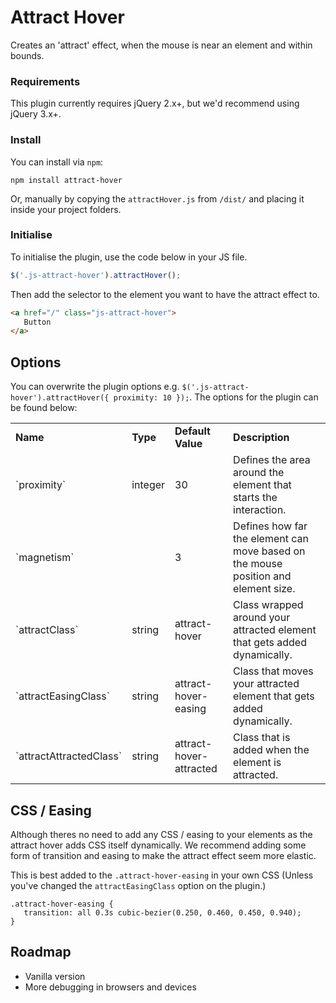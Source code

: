 # Attract Hover

Creates an 'attract' effect, when the mouse is near an element and within bounds.

### Requirements

This plugin currently requires jQuery 2.x+, but we'd recommend using jQuery 3.x+.

### Install

You can install via `npm`:

`npm install attract-hover`

Or, manually by copying the `attractHover.js` from `/dist/` and placing it inside your project folders.

### Initialise

To initialise the plugin, use the code below in your JS file.

```javascript
$('.js-attract-hover').attractHover();
```

Then add the selector to the element you want to have the attract effect to.

```html
<a href="/" class="js-attract-hover">
   Button
</a>
```

## Options

You can overwrite the plugin options e.g. `$('.js-attract-hover').attractHover({ proximity: 10 });`. The options for the plugin can be found below:

<table>
	<tr>
		<td><strong>Name</strong></td>
		<td><strong>Type</strong></td>
		<td><strong>Default Value</strong></td>
		<td><strong>Description</strong></td>
	</tr>
   <tr>
		<td>`proximity`</td>
		<td>integer</td>
		<td>30</td>
		<td>Defines the area around the element that starts the interaction.</td>
	</tr>
   <tr>
		<td>`magnetism`</td>
		<td><integer/td>
		<td>3</td>
		<td>Defines how far the element can move based on the mouse position and element size.</td>
	</tr>
   <tr>
		<td>`attractClass`</td>
		<td>string</td>
		<td>attract-hover</td>
		<td>Class wrapped around your attracted element that gets added dynamically.</td>
	</tr>
   <tr>
		<td>`attractEasingClass`</td>
		<td>string</td>
		<td>attract-hover-easing</td>
		<td>Class that moves your attracted element that gets added dynamically.</td>
	</tr>
   <tr>
		<td>`attractAttractedClass`</td>
		<td>string</td>
		<td>attract-hover-attracted</td>
		<td>Class that is added when the element is attracted.</td>
	</tr>
</table>

## CSS / Easing

Although theres no need to add any CSS / easing to your elements as the attract hover adds CSS itself dynamically. We recommend adding some form of transition and easing to make the attract effect seem more elastic.

This is best added to the `.attract-hover-easing` in your own CSS (Unless you've changed the `attractEasingClass` option on the plugin.)

```
.attract-hover-easing {
   transition: all 0.3s cubic-bezier(0.250, 0.460, 0.450, 0.940);
}
```

## Roadmap

- Vanilla version
- More debugging in browsers and devices
